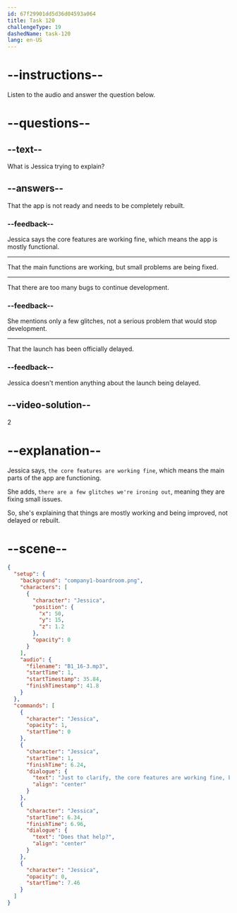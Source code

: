 ```yaml
---
id: 67f29901dd5d36d04593a064
title: Task 120
challengeType: 19
dashedName: task-120
lang: en-US
---
```


<!-- (Audio) Jessica: Just to clarify, the core features are working fine, but there are a few glitches we're ironing out. Does that help? -->

# --instructions--

Listen to the audio and answer the question below.

# --questions--

## --text--

What is Jessica trying to explain?

## --answers--

That the app is not ready and needs to be completely rebuilt.

### --feedback--

Jessica says the core features are working fine, which means the app is mostly functional.

---

That the main functions are working, but small problems are being fixed.

---

That there are too many bugs to continue development.

### --feedback--

She mentions only a few glitches, not a serious problem that would stop development.

---

That the launch has been officially delayed.

### --feedback--

Jessica doesn't mention anything about the launch being delayed.

## --video-solution--

2

# --explanation--

Jessica says, `the core features are working fine`, which means the main parts of the app are functioning.

She adds, `there are a few glitches we're ironing out`, meaning they are fixing small issues.  

So, she's explaining that things are mostly working and being improved, not delayed or rebuilt.

# --scene--

```json
{
  "setup": {
    "background": "company1-boardroom.png",
    "characters": [
      {
        "character": "Jessica",
        "position": {
          "x": 50,
          "y": 15,
          "z": 1.2
        },
        "opacity": 0
      }
    ],
    "audio": {
      "filename": "B1_16-3.mp3",
      "startTime": 1,
      "startTimestamp": 35.84,
      "finishTimestamp": 41.8
    }
  },
  "commands": [
    {
      "character": "Jessica",
      "opacity": 1,
      "startTime": 0
    },
    {
      "character": "Jessica",
      "startTime": 1,
      "finishTime": 6.24,
      "dialogue": {
        "text": "Just to clarify, the core features are working fine, but there are a few glitches we're ironing out.",
        "align": "center"
      }
    },
    {
      "character": "Jessica",
      "startTime": 6.34,
      "finishTime": 6.96,
      "dialogue": {
        "text": "Does that help?",
        "align": "center"
      }
    },
    {
      "character": "Jessica",
      "opacity": 0,
      "startTime": 7.46
    }
  ]
}
```
